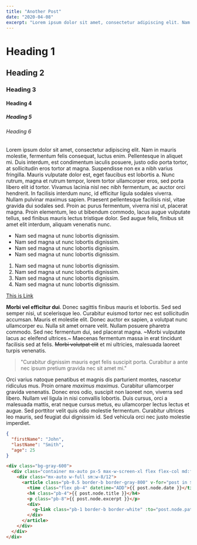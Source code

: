 ```yaml
---
title: "Another Post"
date: "2020-04-08"
excerpt: "Lorem ipsum dolor sit amet, consectetur adipiscing elit. Nam in mauris molestie, fermentum felis consequat, luctus enim. Pellentesque in aliquet mi. Duis interdum, est condimentum iaculis posuere, justo odio porta tortor, at sollicitudin eros tortor at magna. Suspendisse non ex a nibh varius fringilla. Mauris vulputate dolor est, eget faucibus est lobortis a. Nunc rutrum, magna et rutrum tempor, lorem tortor ullamcorper eros, sed porta libero elit id tortor."
---
```

# Heading 1
## Heading 2
### Heading 3
#### Heading 4
##### Heading 5
###### Heading 6

Lorem ipsum dolor sit amet, consectetur adipiscing elit. Nam in mauris molestie, fermentum felis consequat, luctus enim. Pellentesque in aliquet mi. Duis interdum, est condimentum iaculis posuere, justo odio porta tortor, at sollicitudin eros tortor at magna. Suspendisse non ex a nibh varius fringilla. Mauris vulputate dolor est, eget faucibus est lobortis a. Nunc rutrum, magna et rutrum tempor, lorem tortor ullamcorper eros, sed porta libero elit id tortor. Vivamus lacinia nisl nec nibh fermentum, ac auctor orci hendrerit. In facilisis interdum nunc, id efficitur ligula sodales viverra. Nullam pulvinar maximus sapien. Praesent pellentesque facilisis nisl, vitae gravida dui sodales sed. Proin ac purus fermentum, viverra nisl ut, placerat magna. Proin elementum, leo ut bibendum commodo, lacus augue vulputate tellus, sed finibus mauris lectus tristique dolor. Sed augue felis, finibus sit amet elit interdum, aliquam venenatis nunc.

- Nam sed magna ut nunc lobortis dignissim.
- Nam sed magna ut nunc lobortis dignissim.
- Nam sed magna ut nunc lobortis dignissim.
- Nam sed magna ut nunc lobortis dignissim.

1. Nam sed magna ut nunc lobortis dignissim.
2. Nam sed magna ut nunc lobortis dignissim.
3. Nam sed magna ut nunc lobortis dignissim.
4. Nam sed magna ut nunc lobortis dignissim.

[This is Link](https://www.example.com)

**Morbi vel efficitur dui**. Donec sagittis finibus mauris et lobortis. Sed sed semper nisi, ut scelerisque leo. Curabitur euismod tortor nec est sollicitudin accumsan. Mauris et molestie elit. Donec auctor ex sapien, a volutpat nunc ullamcorper eu. Nulla sit amet ornare velit. Nullam posuere pharetra commodo. Sed nec fermentum dui, sed placerat magna. ~Morbi vulputate lacus ac eleifend ultrices.~ Maecenas fermentum massa in erat tincidunt facilisis sed at felis. ~~Morbi volutpat elit~~ et mi ultricies, malesuada laoreet turpis venenatis. 

> "Curabitur dignissim mauris eget felis suscipit porta. Curabitur a ante nec ipsum pretium gravida nec sit amet mi."

Orci varius natoque penatibus et magnis dis parturient montes, nascetur ridiculus mus. Proin ornare *maximus maximus*. Curabitur ullamcorper gravida venenatis. Donec eros odio, suscipit non laoreet non, viverra sed libero. Nullam vel ligula in nisi convallis lobortis. Duis cursus, orci a malesuada mattis, erat neque cursus metus, eu ullamcorper lectus lectus et augue. Sed porttitor velit quis odio molestie fermentum. Curabitur ultrices leo mauris, sed feugiat dui dignissim id. Sed vehicula orci nec justo molestie imperdiet.

```json
{
  "firstName": "John",
  "lastName": "Smith",
  "age": 25
}
```

```html
<div class="bg-gray-600">
  <div class="container mx-auto px-5 max-w-screen-xl flex flex-col md:flex-row pt-24 pb-32">
    <div class="mx-auto w-full sm:w-8/12">
      <article class="pb-0.5 border-b border-gray-800" v-for="post in $page.allPost.edges" v-bind="post.node.id">
        <time class="flex pb-4" datetime="ADD">{{ post.node.date }}</time>
        <h4 class="pb-4">{{ post.node.title }}</h4>
        <p class="pb-8">{{ post.node.excerpt }}</p>
        <div>
          <g-link class="pb-1 border-b border-white" :to="post.node.path">Read More</g-link>
        </div>
      </article>
    </div>
  </div>
</div>
```

[^1]: This is the footnote. 